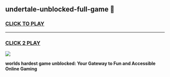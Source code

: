 
## undertale-unblocked-full-game 👋
<h3>
<a href="https://premium.freeplayer.one?title=undertale-unblocked-full-game&ref=14F">CLICK TO PLAY</a></h3>
<hr>

<h3>
<a href="https://premium.freeplayer.one?title=undertale-unblocked-full-game&ref=14F">CLICK 2 PLAY</a>
  
</h3>

<a href="https://premium.freeplayer.one?title=undertale-unblocked-full-game&ref=12F/"><img src="https://clearcache.store/games.png"></a>


**worlds hardest game unblocked: Your Gateway to Fun and Accessible Online Gaming**
